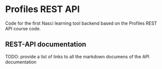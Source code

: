 # Profiles REST API

Code for the first Nasci learning tool backend based on the Profiles REST API course code.

## REST-API documentation
TODO: provide a list of links to all the markdown documens of the API documentation
